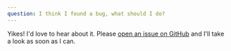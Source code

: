 ```yaml
---
question: I think I found a bug, what should I do?
---
```


Yikes! I'd love to hear about it. Please [open an issue on GitHub](https://github.com/ahaywood/react-hook-audio/issues) and I'll take a look as soon as I can.
